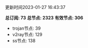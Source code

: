 更新时间2023-01-27 16:43:37

**总订阅: 73**
**总节点: 2323**
**有效节点: 306**
- trojan节点: 39
- v2ray节点: 129
- ss节点: 138
